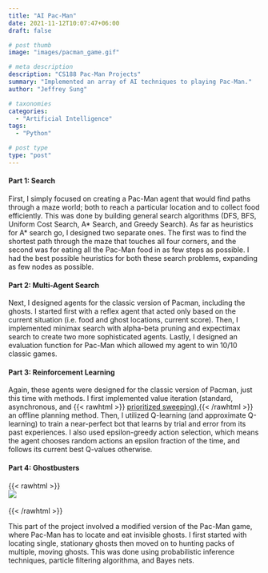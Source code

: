 ```yaml
---
title: "AI Pac-Man"
date: 2021-11-12T10:07:47+06:00
draft: false

# post thumb
image: "images/pacman_game.gif"

# meta description
description: "CS188 Pac-Man Projects"
summary: "Implemented an array of AI techniques to playing Pac-Man."
author: "Jeffrey Sung"

# taxonomies
categories: 
  - "Artificial Intelligence"
tags:
  - "Python"

# post type
type: "post"
---
```


#### Part 1: Search
First, I simply focused on creating a Pac-Man agent that would find paths through a maze world; both to reach a particular location and to collect food efficiently. This was done by building general search algorithms (DFS, BFS, Uniform Cost Search, A* Search, and Greedy Search). As far as heuristics for A* search go, I designed two separate ones. The first was to find the shortest path through the maze that touches all four corners, and the second was for eating all the Pac-Man food in as few steps as possible. I had the best possible heuristics for both these search problems, expanding as few nodes as possible.

#### Part 2: Multi-Agent Search
Next, I designed agents for the classic version of Pacman, including the ghosts. I started first with a reflex agent that acted only based on the current situation (i.e. food and ghost locations, current score). Then, I implemented minimax search with alpha-beta pruning and expectimax search to create two more sophisticated agents. Lastly, I designed an evaluation function for Pac-Man which allowed my agent to win 10/10 classic games.

#### Part 3: Reinforcement Learning
Again, these agents were designed for the classic version of Pacman, just this time with methods. I first implemented value iteration (standard, asynchronous, and {{< rawhtml >}} <a href="https://proceedings.neurips.cc/paper/1992/file/55743cc0393b1cb4b8b37d09ae48d097-Paper.pdf" rel="noopener noreferrer" target="_blank">prioritized sweeping</a>),{{< /rawhtml >}} an offline planning method. Then, I utilized Q-learning (and approximate Q-learning) to train a near-perfect bot that learns by trial and error from its past experiences. I also used epsilon-greedy action selection, which means the agent chooses random actions an epsilon fraction of the time, and follows its current best Q-values otherwise. 

#### Part 4: Ghostbusters
{{< rawhtml >}} <br><img src="/images/busters.jpeg" style="display: block; margin: 0 auto"> </img>  <br>{{< /rawhtml >}}  

This part of the project involved a modified version of the Pac-Man game, where Pac-Man has to locate and eat invisible ghosts. I first started with locating single, stationary ghosts then moved on to hunting packs of multiple, moving ghosts. This was done using probabilistic inference techniques, particle filtering algorithma, and Bayes nets.